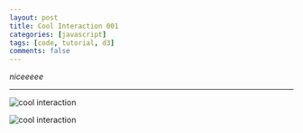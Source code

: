```yaml
---
layout: post
title: Cool Interaction 001
categories: [javascript]
tags: [code, tutorial, d3]
comments: false
---
```


_niceeeee_

-----
<!--more-->

![cool interaction](https://media.giphy.com/media/loGg1tw5lOruYd2fPo/giphy.gif)


![cool interaction](https://media.giphy.com/media/UU2YKIysHbkkrVgjxZ/giphy.gif)


